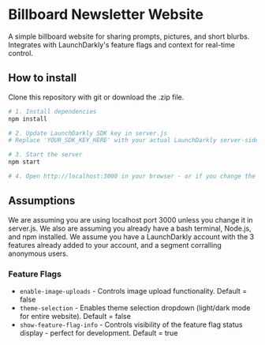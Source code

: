 # Billboard Newsletter Website

A simple billboard website for sharing prompts, pictures, and short blurbs. Integrates with LaunchDarkly's feature flags and context for real-time control.

## How to install

Clone this repository with git or download the .zip file.

```bash
# 1. Install dependencies
npm install

# 2. Update LaunchDarkly SDK key in server.js
# Replace 'YOUR_SDK_KEY_HERE' with your actual LaunchDarkly server-side SDK key

# 3. Start the server
npm start

# 4. Open http://localhost:3000 in your browser - or if you change the server.js file with a different port, open that instead.
```

## Assumptions
We are assuming you are using localhost port 3000 unless you change it in server.js. We also are assuming you already have a bash terminal, Node.js, and npm installed. We assume you have a LaunchDarkly account with the 3 features already added to your account, and a segment corralling anonymous users.

### Feature Flags

- `enable-image-uploads` - Controls image upload functionality. Default = false
- `theme-selection` - Enables theme selection dropdown (light/dark mode for entire website). Default = false
- `show-feature-flag-info` - Controls visibility of the feature flag status display - perfect for development. Default = true
